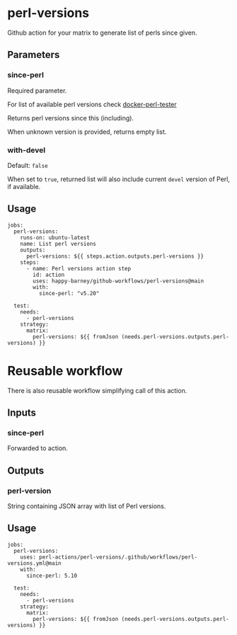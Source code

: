 
# perl-versions

Github action for your matrix to generate list of perls since given.

## Parameters

### since-perl

Required parameter.

For list of available perl versions check
[docker-perl-tester](https://github.com/Perl/docker-perl-tester#using-docker-images-for-your-projects)

Returns perl versions since this (including).

When unknown version is provided, returns empty list.

### with-devel

Default: `false`

When set to `true`, returned list will also include current `devel` version of Perl,
if available.

## Usage

```
jobs:
  perl-versions:
    runs-on: ubuntu-latest
    name: List perl versions
    outputs:
      perl-versions: ${{ steps.action.outputs.perl-versions }}
    steps:
      - name: Perl versions action step
        id: action
        uses: happy-barney/github-workflows/perl-versions@main
        with:
          since-perl: "v5.20"

  test:
    needs:
      - perl-versions
    strategy:
      matrix:
        perl-versions: ${{ fromJson (needs.perl-versions.outputs.perl-versions) }}

```

# Reusable workflow

There is also reusable workflow simplifying call of this action.

## Inputs

### since-perl

Forwarded to action.

## Outputs

### perl-version

String containing JSON array with list of Perl versions.

## Usage

```
jobs:
  perl-versions:
    uses: perl-actions/perl-versions/.github/workflows/perl-versions.yml@main
    with:
      since-perl: 5.10

  test:
    needs:
      - perl-versions
    strategy:
      matrix:
        perl-versions: ${{ fromJson (needs.perl-versions.outputs.perl-versions) }}
```

